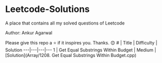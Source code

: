 # Leetcode-Solutions
A place that contains all my solved questions of Leetcode

Author: Ankur Agarwal

Please give this repo a :star: if it inspires you. Thanks. :blush:
\# | Title | Difficulty | Solution
---|---|---|---
1 |  Get Equal Substrings Within Budget | Medium | [Solution](Array/1208. Get Equal Substrings Within Budget.cpp)
